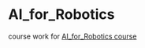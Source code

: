 # AI_for_Robotics
course work for [AI_for_Robotics course](https://classroom.udacity.com/courses/cs373)
